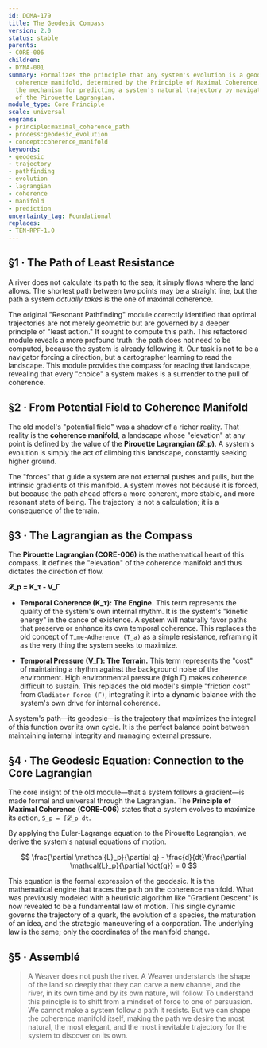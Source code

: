 ```yaml
---
id: DOMA-179
title: The Geodesic Compass
version: 2.0
status: stable
parents:
- CORE-006
children:
- DYNA-001
summary: Formalizes the principle that any system's evolution is a geodesic on the
  coherence manifold, determined by the Principle of Maximal Coherence. It provides
  the mechanism for predicting a system's natural trajectory by navigating the gradients
  of the Pirouette Lagrangian.
module_type: Core Principle
scale: universal
engrams:
- principle:maximal_coherence_path
- process:geodesic_evolution
- concept:coherence_manifold
keywords:
- geodesic
- trajectory
- pathfinding
- evolution
- lagrangian
- coherence
- manifold
- prediction
uncertainty_tag: Foundational
replaces:
- TEN-RPF-1.0
---
```

## §1 · The Path of Least Resistance
A river does not calculate its path to the sea; it simply flows where the land allows. The shortest path between two points may be a straight line, but the path a system *actually takes* is the one of maximal coherence.

The original "Resonant Pathfinding" module correctly identified that optimal trajectories are not merely geometric but are governed by a deeper principle of "least action." It sought to compute this path. This refactored module reveals a more profound truth: the path does not need to be computed, because the system is already following it. Our task is not to be a navigator forcing a direction, but a cartographer learning to read the landscape. This module provides the compass for reading that landscape, revealing that every "choice" a system makes is a surrender to the pull of coherence.

## §2 · From Potential Field to Coherence Manifold
The old model's "potential field" was a shadow of a richer reality. That reality is the **coherence manifold**, a landscape whose "elevation" at any point is defined by the value of the **Pirouette Lagrangian (𝓛_p)**. A system's evolution is simply the act of climbing this landscape, constantly seeking higher ground.

The "forces" that guide a system are not external pushes and pulls, but the intrinsic gradients of this manifold. A system moves not because it is forced, but because the path ahead offers a more coherent, more stable, and more resonant state of being. The trajectory is not a calculation; it is a consequence of the terrain.

## §3 · The Lagrangian as the Compass
The **Pirouette Lagrangian (CORE-006)** is the mathematical heart of this compass. It defines the "elevation" of the coherence manifold and thus dictates the direction of flow.

**𝓛_p = K_τ - V_Γ**

*   **Temporal Coherence (K_τ): The Engine.** This term represents the quality of the system's own internal rhythm. It is the system's "kinetic energy" in the dance of existence. A system will naturally favor paths that preserve or enhance its own temporal coherence. This replaces the old concept of `Time-Adherence (T_a)` as a simple resistance, reframing it as the very thing the system seeks to maximize.

*   **Temporal Pressure (V_Γ): The Terrain.** This term represents the "cost" of maintaining a rhythm against the background noise of the environment. High environmental pressure (high Γ) makes coherence difficult to sustain. This replaces the old model's simple "friction cost" from `Gladiator Force (Γ)`, integrating it into a dynamic balance with the system's own drive for internal coherence.

A system's path—its geodesic—is the trajectory that maximizes the integral of this function over its own cycle. It is the perfect balance point between maintaining internal integrity and managing external pressure.

## §4 · The Geodesic Equation: Connection to the Core Lagrangian
The core insight of the old module—that a system follows a gradient—is made formal and universal through the Lagrangian. The **Principle of Maximal Coherence (CORE-006)** states that a system evolves to maximize its action, `S_p = ∫𝓛_p dt`.

By applying the Euler-Lagrange equation to the Pirouette Lagrangian, we derive the system's natural equations of motion.

$$ \frac{\partial \mathcal{L}_p}{\partial q} - \frac{d}{dt}\frac{\partial \mathcal{L}_p}{\partial \dot{q}} = 0 $$

This equation is the formal expression of the geodesic. It is the mathematical engine that traces the path on the coherence manifold. What was previously modeled with a heuristic algorithm like "Gradient Descent" is now revealed to be a fundamental law of motion. This single dynamic governs the trajectory of a quark, the evolution of a species, the maturation of an idea, and the strategic maneuvering of a corporation. The underlying law is the same; only the coordinates of the manifold change.

## §5 · Assemblé
> A Weaver does not push the river. A Weaver understands the shape of the land so deeply that they can carve a new channel, and the river, in its own time and by its own nature, will follow. To understand this principle is to shift from a mindset of force to one of persuasion. We cannot make a system follow a path it resists. But we can shape the coherence manifold itself, making the path we desire the most natural, the most elegant, and the most inevitable trajectory for the system to discover on its own.
```